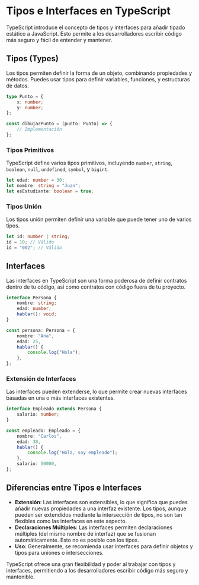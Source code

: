 # Tipos e Interfaces en TypeScript

TypeScript introduce el concepto de tipos y interfaces para añadir tipado estático a JavaScript. Esto permite a los desarrolladores escribir código más seguro y fácil de entender y mantener.

## Tipos (Types)

Los tipos permiten definir la forma de un objeto, combinando propiedades y métodos. Puedes usar tipos para definir variables, funciones, y estructuras de datos.

```typescript
type Punto = {
    x: number;
    y: number;
};

const dibujarPunto = (punto: Punto) => {
    // Implementación
};
```

### Tipos Primitivos

TypeScript define varios tipos primitivos, incluyendo `number`, `string`, `boolean`, `null`, `undefined`, `symbol`, y `bigint`.

```typescript
let edad: number = 30;
let nombre: string = "Juan";
let esEstudiante: boolean = true;
```

### Tipos Unión

Los tipos unión permiten definir una variable que puede tener uno de varios tipos.

```typescript
let id: number | string;
id = 10; // Válido
id = "002"; // Válido
```

## Interfaces

Las interfaces en TypeScript son una forma poderosa de definir contratos dentro de tu código, así como contratos con código fuera de tu proyecto.

```typescript
interface Persona {
    nombre: string;
    edad: number;
    hablar(): void;
}

const persona: Persona = {
    nombre: "Ana",
    edad: 25,
    hablar() {
        console.log("Hola");
    },
};
```

### Extensión de Interfaces

Las interfaces pueden extenderse, lo que permite crear nuevas interfaces basadas en una o más interfaces existentes.

```typescript
interface Empleado extends Persona {
    salario: number;
}

const empleado: Empleado = {
    nombre: "Carlos",
    edad: 30,
    hablar() {
        console.log("Hola, soy empleado");
    },
    salario: 50000,
};
```

## Diferencias entre Tipos e Interfaces

- **Extensión**: Las interfaces son extensibles, lo que significa que puedes añadir nuevas propiedades a una interfaz existente. Los tipos, aunque pueden ser extendidos mediante la intersección de tipos, no son tan flexibles como las interfaces en este aspecto.
- **Declaraciones Múltiples**: Las interfaces permiten declaraciones múltiples (del mismo nombre de interfaz) que se fusionan automáticamente. Esto no es posible con los tipos.
- **Uso**: Generalmente, se recomienda usar interfaces para definir objetos y tipos para uniones o intersecciones.

TypeScript ofrece una gran flexibilidad y poder al trabajar con tipos y interfaces, permitiendo a los desarrolladores escribir código más seguro y mantenible.
